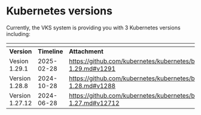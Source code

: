 # Kubernetes versions

Currently, the VKS system is providing you with 3 Kubernetes versions including:

<table data-header-hidden><thead><tr><th width="165"></th><th width="152"></th><th></th></tr></thead><tbody><tr><td><strong>Version</strong></td><td><strong>Timeline</strong></td><td><strong>Attachment</strong></td></tr><tr><td>Vesion 1.29.1</td><td>2025-02-28</td><td><a href="https://github.com/kubernetes/kubernetes/blob/master/CHANGELOG/CHANGELOG-1.29.md#v1291">https://github.com/kubernetes/kubernetes/blob/master/CHANGELOG/CHANGELOG-1.29.md#v1291</a></td></tr><tr><td>Version 1.28.8</td><td>2024-10-28</td><td><a href="https://github.com/kubernetes/kubernetes/blob/master/CHANGELOG/CHANGELOG-1.28.md#v1288">https://github.com/kubernetes/kubernetes/blob/master/CHANGELOG/CHANGELOG-1.28.md#v1288</a></td></tr><tr><td>Version 1.27.12</td><td>2024-06-28</td><td><a href="https://github.com/kubernetes/kubernetes/blob/master/CHANGELOG/CHANGELOG-1.27.md#v12712">https://github.com/kubernetes/kubernetes/blob/master/CHANGELOG/CHANGELOG-1.27.md#v12712</a></td></tr></tbody></table>
